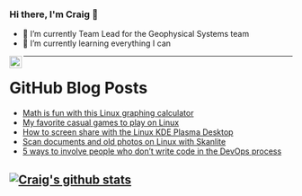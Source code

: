 ### Hi there, I'm Craig 👋

<!--
**CraigTeelFugro/CraigTeelFugro** is a ✨ _special_ ✨ repository because its `README.md` (this file) appears on your GitHub profile.

Here are some ideas to get you started:
-->

- 🔭 I’m currently Team Lead for the Geophysical Systems team
- 🌱 I’m currently learning everything I can

[<img align="left" alt="Craig Teel | LinkedIn" width="22px" src="https://cdn.jsdelivr.net/npm/simple-icons@v3/icons/linkedin.svg" />][linkedin]

---

# GitHub Blog Posts

<!-- BLOG-POST-LIST:START -->
- [Math is fun with this Linux graphing calculator](https://opensource.com/article/22/2/kalgebra-linux-calculator)
- [My favorite casual games to play on Linux](https://opensource.com/article/22/2/casual-gaming-linux-kde)
- [How to screen share with the Linux KDE Plasma Desktop](https://opensource.com/article/22/2/screen-share-linux-kde)
- [Scan documents and old photos on Linux with Skanlite](https://opensource.com/article/22/2/scan-documents-skanlite-linux-kde)
- [5 ways to involve people who don’t write code in the DevOps process](https://opensource.com/article/22/2/involve-people-who-dont-code-devops)
<!-- BLOG-POST-LIST:END -->

## [![Craig's github stats](https://github-readme-stats.vercel.app/api?username=craigteelfugro)](https://github.com/anuraghazra/github-readme-stats)


[linkedin]: https://linkedin.com/in/craig-teel-b8786771
